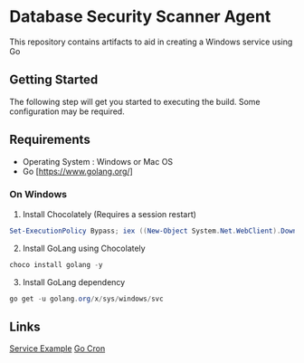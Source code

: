 Database Security Scanner Agent
=============
This repository contains artifacts to aid in creating a Windows service using Go

## Getting Started
The following step will get you started to executing the build.  Some configuration may be required.


## Requirements
- Operating System : Windows or Mac OS
- Go [https://www.golang.org/]

### On Windows
1. Install Chocolately (Requires a session restart)
```powershell
Set-ExecutionPolicy Bypass; iex ((New-Object System.Net.WebClient).DownloadString('https://chocolatey.org/install.ps1'))
```
2. Install GoLang using Chocolately
```powershell
choco install golang -y
```
3. Install GoLang dependency
```powershell
go get -u golang.org/x/sys/windows/svc
```

## Links
[Service Example](https://github.com/golang/sys/tree/master/windows/svc/example)
[Go Cron](https://github.com/jasonlvhit/gocron)